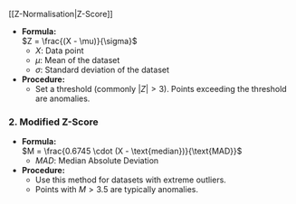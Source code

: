 [[Z-Normalisation|Z-Score]]
- **Formula:**  
    $Z = \frac{(X - \mu)}{\sigma}$
    - $X$: Data point
    - $\mu$: Mean of the dataset
    - $\sigma$: Standard deviation of the dataset
- **Procedure:**
    - Set a threshold (commonly $|Z| > 3$). Points exceeding the threshold are anomalies.

### **2. Modified Z-Score**

- **Formula:**  
    $M = \frac{0.6745 \cdot (X - \text{median})}{\text{MAD}}$
    - $MAD$: Median Absolute Deviation
- **Procedure:**
    - Use this method for datasets with extreme outliers.
    - Points with $M > 3.5$ are typically anomalies.